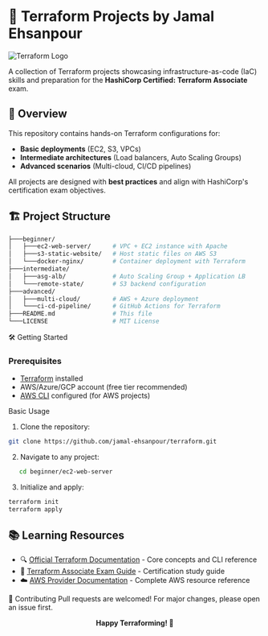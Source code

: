 # 🚀 Terraform Projects by Jamal Ehsanpour

![Terraform Logo](https://img.shields.io/badge/Terraform-7B42BC?style=for-the-badge&logo=terraform&logoColor=white)

A collection of Terraform projects showcasing infrastructure-as-code (IaC) skills and preparation for the **HashiCorp Certified: Terraform Associate** exam.

## 📌 Overview

This repository contains hands-on Terraform configurations for:
- **Basic deployments** (EC2, S3, VPCs)
- **Intermediate architectures** (Load balancers, Auto Scaling Groups)
- **Advanced scenarios** (Multi-cloud, CI/CD pipelines)

All projects are designed with **best practices** and align with HashiCorp's certification exam objectives.

## 🏗️ Project Structure

```bash
├───beginner/
│   ├───ec2-web-server/      # VPC + EC2 instance with Apache
│   ├───s3-static-website/   # Host static files on AWS S3
│   └───docker-nginx/        # Container deployment with Terraform
├───intermediate/
│   ├───asg-alb/             # Auto Scaling Group + Application LB
│   └───remote-state/        # S3 backend configuration
├───advanced/
│   ├───multi-cloud/         # AWS + Azure deployment
│   └───ci-cd-pipeline/      # GitHub Actions for Terraform
├───README.md                # This file
└───LICENSE                  # MIT License
```


🛠️ Getting Started

### Prerequisites
- [Terraform](https://developer.hashicorp.com/terraform/downloads) installed
- AWS/Azure/GCP account (free tier recommended)
- [AWS CLI](https://aws.amazon.com/cli/) configured (for AWS projects)
  

Basic Usage
1. Clone the repository:
```bash
git clone https://github.com/jamal-ehsanpour/terraform.git
```
2. Navigate to any project:
```bash
   cd beginner/ec2-web-server
```
3. Initialize and apply:
```bash
terraform init
terraform apply
```

## 📚 Learning Resources
- 🔍 [Official Terraform Documentation](https://developer.hashicorp.com/terraform/docs) - Core concepts and CLI reference
- 🎯 [Terraform Associate Exam Guide](https://developer.hashicorp.com/terraform/tutorials/certification/associate-review) - Certification study guide
- ☁️ [AWS Provider Documentation](https://registry.terraform.io/providers/hashicorp/aws/latest/docs) - Complete AWS resource reference






🤝 Contributing
Pull requests are welcomed! For major changes, please open an issue first.


<p align="center"> <b>Happy Terraforming! 🚀</b> </p> 
